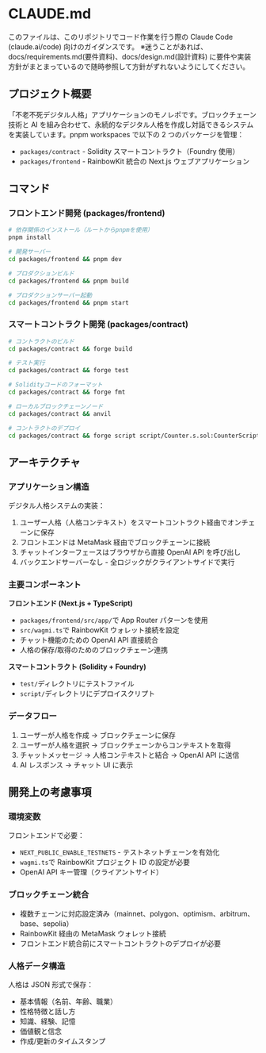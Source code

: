 # CLAUDE.md

このファイルは、このリポジトリでコード作業を行う際の Claude Code (claude.ai/code) 向けのガイダンスです。
※迷うことがあれば、docs/requirements.md(要件資料)、docs/design.md(設計資料) に要件や実装方針がまとまっているので随時参照して方針がずれないようにしてください。

## プロジェクト概要

「不老不死デジタル人格」アプリケーションのモノレポです。ブロックチェーン技術と AI を組み合わせて、永続的なデジタル人格を作成し対話できるシステムを実装しています。pnpm workspaces で以下の 2 つのパッケージを管理：

- `packages/contract` - Solidity スマートコントラクト（Foundry 使用）
- `packages/frontend` - RainbowKit 統合の Next.js ウェブアプリケーション

## コマンド

### フロントエンド開発 (packages/frontend)

```bash
# 依存関係のインストール（ルートからpnpmを使用）
pnpm install

# 開発サーバー
cd packages/frontend && pnpm dev

# プロダクションビルド
cd packages/frontend && pnpm build

# プロダクションサーバー起動
cd packages/frontend && pnpm start
```

### スマートコントラクト開発 (packages/contract)

```bash
# コントラクトのビルド
cd packages/contract && forge build

# テスト実行
cd packages/contract && forge test

# Solidityコードのフォーマット
cd packages/contract && forge fmt

# ローカルブロックチェーンノード
cd packages/contract && anvil

# コントラクトのデプロイ
cd packages/contract && forge script script/Counter.s.sol:CounterScript --rpc-url <rpc_url> --private-key <private_key>
```

## アーキテクチャ

### アプリケーション構造

デジタル人格システムの実装：

1. ユーザー人格（人格コンテキスト）をスマートコントラクト経由でオンチェーンに保存
2. フロントエンドは MetaMask 経由でブロックチェーンに接続
3. チャットインターフェースはブラウザから直接 OpenAI API を呼び出し
4. バックエンドサーバーなし - 全ロジックがクライアントサイドで実行

### 主要コンポーネント

**フロントエンド (Next.js + TypeScript)**

- `packages/frontend/src/app/`で App Router パターンを使用
- `src/wagmi.ts`で RainbowKit ウォレット接続を設定
- チャット機能のための OpenAI API 直接統合
- 人格の保存/取得のためのブロックチェーン連携

**スマートコントラクト (Solidity + Foundry)**

- `test/`ディレクトリにテストファイル
- `script/`ディレクトリにデプロイスクリプト

### データフロー

1. ユーザーが人格を作成 → ブロックチェーンに保存
2. ユーザーが人格を選択 → ブロックチェーンからコンテキストを取得
3. チャットメッセージ → 人格コンテキストと結合 → OpenAI API に送信
4. AI レスポンス → チャット UI に表示

## 開発上の考慮事項

### 環境変数

フロントエンドで必要：

- `NEXT_PUBLIC_ENABLE_TESTNETS` - テストネットチェーンを有効化
- `wagmi.ts`で RainbowKit プロジェクト ID の設定が必要
- OpenAI API キー管理（クライアントサイド）

### ブロックチェーン統合

- 複数チェーンに対応設定済み（mainnet、polygon、optimism、arbitrum、base、sepolia）
- RainbowKit 経由の MetaMask ウォレット接続
- フロントエンド統合前にスマートコントラクトのデプロイが必要

### 人格データ構造

人格は JSON 形式で保存：

- 基本情報（名前、年齢、職業）
- 性格特徴と話し方
- 知識、経験、記憶
- 価値観と信念
- 作成/更新のタイムスタンプ

